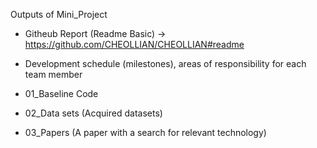 Outputs of Mini_Project
- Githeub Report (Readme Basic) -> https://github.com/CHEOLLIAN/CHEOLLIAN#readme
- Development schedule (milestones), areas of responsibility for each team member

- 01_Baseline Code
- 02_Data sets (Acquired datasets)
- 03_Papers (A paper with a search for relevant technology)
